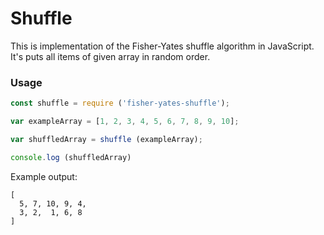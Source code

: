 # Shuffle
This is implementation of the Fisher-Yates shuffle algorithm in JavaScript. It's puts all items of given array in random order.

### Usage
```js
const shuffle = require ('fisher-yates-shuffle');

var exampleArray = [1, 2, 3, 4, 5, 6, 7, 8, 9, 10];

var shuffledArray = shuffle (exampleArray);

console.log (shuffledArray)
```
Example output:
```
[
  5, 7, 10, 9, 4,
  3, 2,  1, 6, 8
]
```
